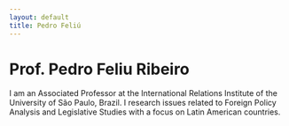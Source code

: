 ```yaml
---
layout: default
title: Pedro Feliú
---
```

<div class="blurb">
	<h1>Prof. Pedro Feliu Ribeiro</h1>
	<p>I am an Associated Professor at the International Relations Institute of the University of São Paulo, Brazil. I research issues related to Foreign Policy Analysis and Legislative Studies  with a focus on Latin American countries.</a></p>
</div><!-- /.blurb -->
